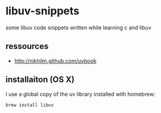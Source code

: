 # libuv-snippets
some libuv code snippets written while learning c and libuv

## ressources
* http://nikhilm.github.com/uvbook

## installaiton (OS X)
I use a global copy of the uv library installed with homebrew:
```
brew install libuv

```
